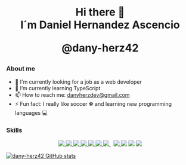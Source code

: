 
<h2></h2>
<h1 align="center">Hi there 👋 <br/>I´m Daniel Hernandez Ascencio <br/><p>@dany-herz42</p></h1>
<h3>About me</h3>

- 🔭 I'm currently looking for a job as a web developer
- 🌱 I’m currently learning TypeScript
- 📫 How to reach me: danyherzdev@gmail.com
- ⚡ Fun fact: I really like soccer :soccer: and learning new programming languages :computer:

<h3>Skills</h3>
<p align="center">
  <a href="https://developer.mozilla.org/en-US/docs/Web/JavaScript" target="_blank"> <img src="https://img.icons8.com/color/48/000000/javascript.png"/> </a>
  <a href="https://reactjs.org/" target="_blank"> <img src="https://img.icons8.com/color/48/000000/react-native.png"/> </a>
  <a href="https://rubyonrails.org/" target="_blank"> <img src="https://img.icons8.com/windows/48/fa314a/ruby-on-rails.png"/> </a>
  <a href="https://mui.com/" target="_blank"> <img src="https://img.icons8.com/color/48/000000/material-ui.png"/> </a>
  <a href="https://www.w3.org/html/" target="_blank"> <img src="https://img.icons8.com/color/48/000000/html-5.png"/> </a>
  <a href="https://sass-lang.com/" target="_blank"> <img src="https://img.icons8.com/color/48/000000/sass.png"/> </a>
  <a style="padding-right:8px;" href="https://www.postgresql.org/" target="_blank"> <img src="https://img.icons8.com/color/48/000000/postgreesql.png"/> </a>
  <a href="https://git-scm.com/" target="_blank"> <img src="https://img.icons8.com/color/48/000000/git.png"/> </a>
  <a href="https://www.figma.com/" target="_blank"> <img src="https://img.icons8.com/color/48/000000/figma--v1.png"/></a>
  <a href="https://www.heroku.com/" target="_blank"> <img src="https://img.icons8.com/color/48/fa314a/heroku.png"/></a>
  <a href="https://ubuntu.com/" target="_blank"> <img src="https://img.icons8.com/color/48/000000/ubuntu--v1.png"/></a>
</p>

[![dany-herz42 GitHub stats](https://github-readme-stats.vercel.app/api?username=dany-herz42&show_icons=true&theme=onedark&include_all_commits=true)](https://github.com/dany-herz42/github-readme-stats)


